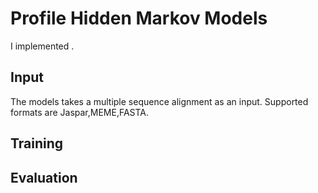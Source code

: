 # Profile Hidden Markov Models

I implemented .


## Input

The models takes a multiple sequence alignment as an input. Supported formats are Jaspar,MEME,FASTA.


## Training

## Evaluation
